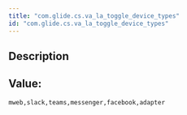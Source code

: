 ```yaml
---
title: "com.glide.cs.va_la_toggle_device_types"
id: "com.glide.cs.va_la_toggle_device_types"
---
```

## Description



## Value: 
```
mweb,slack,teams,messenger,facebook,adapter
```